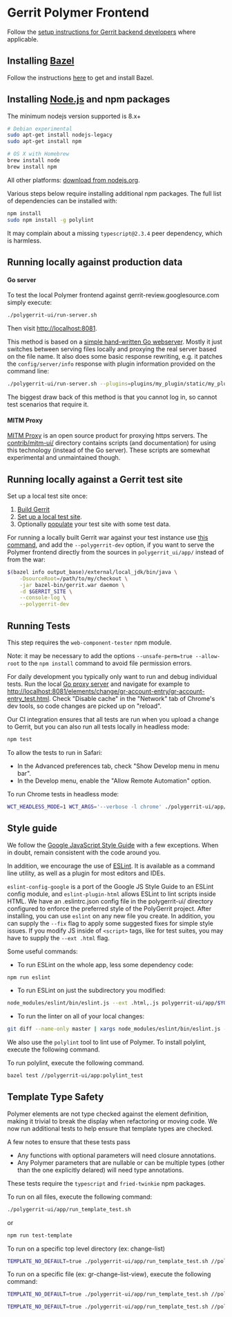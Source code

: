 # Gerrit Polymer Frontend

Follow the
[setup instructions for Gerrit backend developers](https://gerrit-review.googlesource.com/Documentation/dev-readme.html)
where applicable.

## Installing [Bazel](https://bazel.build/)

Follow the instructions
[here](https://gerrit-review.googlesource.com/Documentation/dev-bazel.html#_installation)
to get and install Bazel.

## Installing [Node.js](https://nodejs.org/en/download/) and npm packages

The minimum nodejs version supported is 8.x+

```sh
# Debian experimental
sudo apt-get install nodejs-legacy
sudo apt-get install npm

# OS X with Homebrew
brew install node
brew install npm
```

All other platforms:
[download from nodejs.org](https://nodejs.org/en/download/).

Various steps below require installing additional npm packages. The full list of
dependencies can be installed with:

```sh
npm install
sudo npm install -g polylint
```

It may complain about a missing `typescript@2.3.4` peer dependency, which is
harmless.

## Running locally against production data

#### Go server

To test the local Polymer frontend against gerrit-review.googlesource.com
simply execute:

```sh
./polygerrit-ui/run-server.sh
```

Then visit <http://localhost:8081>.

This method is based on a
[simple hand-written Go webserver](https://gerrit.googlesource.com/gerrit/+/master/polygerrit-ui/server.go).
Mostly it just switches between serving files locally and proxying the real
server based on the file name. It also does some basic response rewriting, e.g.
it patches the `config/server/info` response with plugin information provided on
the command line:

```sh
./polygerrit-ui/run-server.sh --plugins=plugins/my_plugin/static/my_plugin.js,plugins/my_plugin/static/my_plugin.html
```

The biggest draw back of this method is that you cannot log in, so cannot test
scenarios that require it.

#### MITM Proxy

[MITM Proxy](https://mitmproxy.org/) is an open source product for proxying
https servers. The
[contrib/mitm-ui/](https://gerrit.googlesource.com/gerrit/+/master/contrib/mitm-ui/)
directory contains scripts (and documentation) for using this technology
(instead of the Go server). These scripts are somewhat experimental and
unmaintained though.

## Running locally against a Gerrit test site

Set up a local test site once:

1. [Build Gerrit](https://gerrit-review.googlesource.com/Documentation/dev-bazel.html#_gerrit_development_war_file)
2. [Set up a local test site](https://gerrit-review.googlesource.com/Documentation/dev-readme.html#init).
3. Optionally [populate](https://gerrit.googlesource.com/gerrit/+/master/contrib/populate-fixture-data.py) your test site with some test data.

For running a locally built Gerrit war against your test instance use
[this command](https://gerrit-review.googlesource.com/Documentation/dev-readme.html#run_daemon),
and add the `--polygerrit-dev` option, if you want to serve the Polymer frontend
directly from the sources in `polygerrit_ui/app/` instead of from the war:

```sh
$(bazel info output_base)/external/local_jdk/bin/java \
    -DsourceRoot=/path/to/my/checkout \
    -jar bazel-bin/gerrit.war daemon \
    -d $GERRIT_SITE \
    --console-log \
    --polygerrit-dev
```

## Running Tests

This step requires the `web-component-tester` npm module.

Note: it may be necessary to add the options `--unsafe-perm=true --allow-root`
to the `npm install` command to avoid file permission errors.

For daily development you typically only want to run and debug individual tests.
Run the local [Go proxy server](#go-server) and navigate for example to
<http://localhost:8081/elements/change/gr-account-entry/gr-account-entry_test.html>.
Check "Disable cache" in the "Network" tab of Chrome's dev tools, so code
changes are picked up on "reload".

Our CI integration ensures that all tests are run when you upload a change to
Gerrit, but you can also run all tests locally in headless mode:

```sh
npm test
```

To allow the tests to run in Safari:

* In the Advanced preferences tab, check "Show Develop menu in menu bar".
* In the Develop menu, enable the "Allow Remote Automation" option.

To run Chrome tests in headless mode:

```sh
WCT_HEADLESS_MODE=1 WCT_ARGS='--verbose -l chrome' ./polygerrit-ui/app/run_test.sh
```

## Style guide

We follow the [Google JavaScript Style Guide](https://google.github.io/styleguide/javascriptguide.xml)
with a few exceptions. When in doubt, remain consistent with the code around you.

In addition, we encourage the use of [ESLint](http://eslint.org/).
It is available as a command line utility, as well as a plugin for most editors
and IDEs.

`eslint-config-google` is a port of the Google JS Style Guide to an ESLint
config module, and `eslint-plugin-html` allows ESLint to lint scripts inside
HTML.
We have an .eslintrc.json config file in the polygerrit-ui/ directory configured
to enforce the preferred style of the PolyGerrit project.
After installing, you can use `eslint` on any new file you create.
In addition, you can supply the `--fix` flag to apply some suggested fixes for
simple style issues.
If you modify JS inside of `<script>` tags, like for test suites, you may have
to supply the `--ext .html` flag.

Some useful commands:

* To run ESLint on the whole app, less some dependency code:

```sh
npm run eslint
```

* To run ESLint on just the subdirectory you modified:

```sh
node_modules/eslint/bin/eslint.js --ext .html,.js polygerrit-ui/app/$YOUR_DIR_HERE
```

* To run the linter on all of your local changes:

```sh
git diff --name-only master | xargs node_modules/eslint/bin/eslint.js --ext .html,.js
```

We also use the `polylint` tool to lint use of Polymer. To install polylint,
execute the following command.

To run polylint, execute the following command.

```sh
bazel test //polygerrit-ui/app:polylint_test
```
## Template Type Safety
Polymer elements are not type checked against the element definition, making it
trivial to break the display when refactoring or moving code. We now run
additional tests to help ensure that template types are checked.

A few notes to ensure that these tests pass
- Any functions with optional parameters will need closure annotations.
- Any Polymer parameters that are nullable or can be multiple types (other than
  the one explicitly delared) will need type annotations.

These tests require the `typescript` and `fried-twinkie` npm packages.

To run on all files, execute the following command:

```sh
./polygerrit-ui/app/run_template_test.sh
```

or

```sh
npm run test-template
```

To run on a specific top level directory (ex: change-list)
```sh
TEMPLATE_NO_DEFAULT=true ./polygerrit-ui/app/run_template_test.sh //polygerrit-ui/app:template_test_change-list
```

To run on a specific file (ex: gr-change-list-view), execute the following command:
```sh
TEMPLATE_NO_DEFAULT=true ./polygerrit-ui/app/run_template_test.sh //polygerrit-ui/app:template_test_<TOP_LEVEL_DIRECTORY> --test_arg=<VIEW_NAME>
```

```sh
TEMPLATE_NO_DEFAULT=true ./polygerrit-ui/app/run_template_test.sh //polygerrit-ui/app:template_test_change-list --test_arg=gr-change-list-view
```
